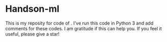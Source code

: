 # Handson-ml
This is my reposity for code of <Hands on Machine Learning with Scikit-Learn and Tensorflow>. I've run this code in Python 3 and add comments for these codes. I am gratitude if this can help you. If you feel it useful, please give a star!
